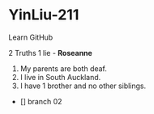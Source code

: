 # YinLiu-211
Learn GitHub 


2 Truths 1 lie -  **Roseanne**

1.  My parents are both deaf.
2.  I live in South Auckland.
3.  I have 1 brother and no other siblings.


- [] branch 02
